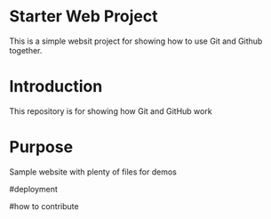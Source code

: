 # Starter Web Project
This is a simple websit project for showing how to use Git and Github together.

# Introduction
This repository is for showing how Git and GitHub work

# Purpose

Sample website with plenty of files for demos

#deployment

#how to contribute

